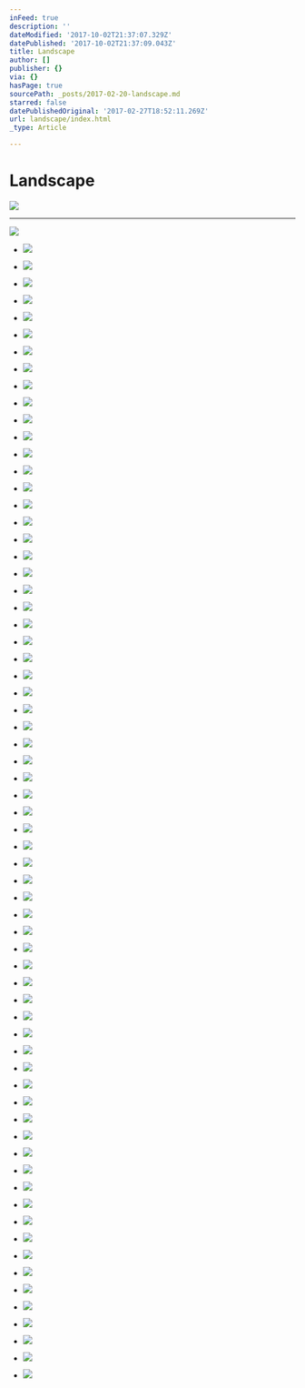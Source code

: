 ```yaml
---
inFeed: true
description: ''
dateModified: '2017-10-02T21:37:07.329Z'
datePublished: '2017-10-02T21:37:09.043Z'
title: Landscape
author: []
publisher: {}
via: {}
hasPage: true
sourcePath: _posts/2017-02-20-landscape.md
starred: false
datePublishedOriginal: '2017-02-27T18:52:11.269Z'
url: landscape/index.html
_type: Article

---
```

# Landscape
![](https://the-grid-user-content.s3-us-west-2.amazonaws.com/24577f7d-219d-4e62-8f10-fc234b39e432.jpg)

---

![](https://the-grid-user-content.s3-us-west-2.amazonaws.com/b567e571-689b-43b3-a623-e97b42bed958.jpg)

* ![](https://the-grid-user-content.s3-us-west-2.amazonaws.com/1df20888-7e76-4dc9-ba57-b77e3b780a78.jpg)

* ![](https://the-grid-user-content.s3-us-west-2.amazonaws.com/81f54fa2-e81b-4609-bc94-386bf121ae3b.jpg)

* ![](https://the-grid-user-content.s3-us-west-2.amazonaws.com/d81a40a6-1af3-4f8e-a217-8484094ba3c9.jpg)

* ![](https://the-grid-user-content.s3-us-west-2.amazonaws.com/87300365-c25c-4681-876c-a3dec7e87c2a.jpg)

* ![](https://the-grid-user-content.s3-us-west-2.amazonaws.com/2dd497aa-3d09-4114-acfd-0bad1928c9b4.jpg)

* ![](https://the-grid-user-content.s3-us-west-2.amazonaws.com/8d3ae446-605c-4a06-aa41-f4ca112ef428.jpg)

* ![](https://the-grid-user-content.s3-us-west-2.amazonaws.com/4e5ebed5-bff2-4633-8ee2-28de8f9b5599.jpg)

* ![](https://the-grid-user-content.s3-us-west-2.amazonaws.com/b7a300a2-2787-4b36-85f0-a1a4dd3af715.jpg)

* ![](https://the-grid-user-content.s3-us-west-2.amazonaws.com/012166c5-db95-4363-8a78-3c74a63e7df3.jpg)

* ![](https://the-grid-user-content.s3-us-west-2.amazonaws.com/85db37cb-1ca2-4726-8f25-906d2c4506c4.jpg)

* ![](https://the-grid-user-content.s3-us-west-2.amazonaws.com/b35a2d9b-079b-4bac-b1db-b6f8e4c1aa14.jpg)

* ![](https://the-grid-user-content.s3-us-west-2.amazonaws.com/371c4875-1ab9-496c-90f0-2e65be728b9c.jpg)

* ![](https://the-grid-user-content.s3-us-west-2.amazonaws.com/bd0ee12d-b426-4d1d-b548-72a8ffb697d1.jpg)

* ![](https://the-grid-user-content.s3-us-west-2.amazonaws.com/d1db2eac-0283-490a-b58f-d20ddab4223c.jpg)

* ![](https://the-grid-user-content.s3-us-west-2.amazonaws.com/4e86f9be-24dd-4ce2-a0a8-305a2929fc45.jpg)

* ![](https://the-grid-user-content.s3-us-west-2.amazonaws.com/5eed0d63-0379-4805-b960-5de75ba97fee.jpg)

* ![](https://the-grid-user-content.s3-us-west-2.amazonaws.com/3e2284ff-f9f8-435d-bc37-96b292d1fb6a.jpg)

* ![](https://the-grid-user-content.s3-us-west-2.amazonaws.com/e4920628-0edb-40d7-93b9-76a63f1e3771.jpg)

* ![](https://the-grid-user-content.s3-us-west-2.amazonaws.com/77ed69ab-6fa6-4fb1-9ed9-f22b98db98c9.jpg)

* ![](https://the-grid-user-content.s3-us-west-2.amazonaws.com/5a2ab204-458a-4005-99a4-3cfe51c9bc8b.jpg)

* ![](https://the-grid-user-content.s3-us-west-2.amazonaws.com/5c5756bd-3016-486d-8eb1-c190724c19af.jpg)

* ![](https://the-grid-user-content.s3-us-west-2.amazonaws.com/d659c13e-230c-4794-a224-a876cd04ab2b.jpg)

* ![](https://the-grid-user-content.s3-us-west-2.amazonaws.com/f263df59-5a27-4b85-87a4-5410b954cc6d.jpg)

* ![](https://the-grid-user-content.s3-us-west-2.amazonaws.com/9efb4535-9656-46a1-8e21-fb7df7c0e876.jpg)

* ![](https://the-grid-user-content.s3-us-west-2.amazonaws.com/af5b64f0-9262-4fe1-a593-9ab36a816dd2.jpg)

* ![](https://the-grid-user-content.s3-us-west-2.amazonaws.com/e71a6cd1-69b9-4618-8d42-298540a21579.jpg)

* ![](https://the-grid-user-content.s3-us-west-2.amazonaws.com/d0b7d0b1-2834-485b-8845-1aa843cd91e7.jpg)

* ![](https://the-grid-user-content.s3-us-west-2.amazonaws.com/de99c9ec-9b8e-4ac8-b782-86bc89c6b029.jpg)

* ![](https://the-grid-user-content.s3-us-west-2.amazonaws.com/75965a72-32f2-4de1-962c-94123809653f.jpg)

* ![](https://the-grid-user-content.s3-us-west-2.amazonaws.com/9066cd60-f60a-4088-b2cb-a4f918aaba17.jpg)

* ![](https://the-grid-user-content.s3-us-west-2.amazonaws.com/889e9d32-721c-4c74-a068-3caf5676655d.jpg)

* ![](https://the-grid-user-content.s3-us-west-2.amazonaws.com/b1590c61-0521-45f4-b326-609b8cb60fee.jpg)

* ![](https://the-grid-user-content.s3-us-west-2.amazonaws.com/bad5a381-274f-47a7-95a8-71124fea59ae.jpg)

* ![](https://the-grid-user-content.s3-us-west-2.amazonaws.com/e354c197-9409-4c2f-b47c-5e5d3aff7e7f.jpg)

* ![](https://the-grid-user-content.s3-us-west-2.amazonaws.com/bb1d435d-55ec-4fbc-bc58-a5e05d16099c.jpg)

* ![](https://the-grid-user-content.s3-us-west-2.amazonaws.com/fb7d1fd1-3c61-4d0b-b0fd-8ea6a5ca81d6.jpg)

* ![](https://the-grid-user-content.s3-us-west-2.amazonaws.com/f5bac077-10b5-426a-b203-b744ea9fdf2b.jpg)

* ![](https://the-grid-user-content.s3-us-west-2.amazonaws.com/d4af0106-5f92-4979-aeeb-bb5427c2fe4c.jpg)

* ![](https://the-grid-user-content.s3-us-west-2.amazonaws.com/ccf52461-ce01-4e5d-b432-41db3a1d08dc.jpg)

* ![](https://the-grid-user-content.s3-us-west-2.amazonaws.com/01e065aa-ac2f-4a0e-aefa-1edbdbe85ac6.jpg)

* ![](https://the-grid-user-content.s3-us-west-2.amazonaws.com/af7fe0ca-0664-4296-a160-605cf450c23c.jpg)

* ![](https://the-grid-user-content.s3-us-west-2.amazonaws.com/e1f2fdcc-b994-4164-9196-74ec5878cafb.jpg)

* ![](https://the-grid-user-content.s3-us-west-2.amazonaws.com/aabb9728-ed7d-41ec-94ec-e5d08d18642c.jpg)

* ![](https://the-grid-user-content.s3-us-west-2.amazonaws.com/09b6cd62-4f7c-460f-980a-0f6419c47e63.jpg)

* ![](https://the-grid-user-content.s3-us-west-2.amazonaws.com/a25ef848-c7d4-4122-9a7c-e7943f6f957c.jpg)

* ![](https://the-grid-user-content.s3-us-west-2.amazonaws.com/c13b5935-8891-4263-82d0-59171da62470.jpg)

* ![](https://the-grid-user-content.s3-us-west-2.amazonaws.com/446e1a90-ca78-4994-876e-586f0679377c.jpg)

* ![](https://the-grid-user-content.s3-us-west-2.amazonaws.com/291a9a91-1e9d-432a-9c10-c9d5524db31b.jpg)

* ![](https://the-grid-user-content.s3-us-west-2.amazonaws.com/e4c8eccc-8dae-4d08-a807-edb3fff4deac.jpg)

* ![](https://the-grid-user-content.s3-us-west-2.amazonaws.com/57062e98-0113-462e-b4b1-23b49b2615d6.jpg)

* ![](https://the-grid-user-content.s3-us-west-2.amazonaws.com/57170801-8594-4dc7-8526-a10b54aa7f2c.jpg)

* ![](https://the-grid-user-content.s3-us-west-2.amazonaws.com/0a610e2d-d320-4eb6-b652-439d65cb3dd0.jpg)

* ![](https://the-grid-user-content.s3-us-west-2.amazonaws.com/385feec3-cc19-4f8b-be09-35f7ed47dd50.jpg)

* ![](https://the-grid-user-content.s3-us-west-2.amazonaws.com/7a77a55f-8c96-4d8c-80d7-b2252f5b3a6b.jpg)

* ![](https://the-grid-user-content.s3-us-west-2.amazonaws.com/3657ae86-a1d0-427c-a690-a2c93f1a4fe1.jpg)

* ![](https://the-grid-user-content.s3-us-west-2.amazonaws.com/821c55d8-9ec8-4217-907d-f3f7a3d81e65.jpg)

* ![](https://the-grid-user-content.s3-us-west-2.amazonaws.com/90d3147d-b17c-4004-84e0-3bc3272884ca.jpg)

* ![](https://the-grid-user-content.s3-us-west-2.amazonaws.com/240f9cf3-6f3c-4403-b22c-c0120ac08fdb.jpg)

* ![](https://the-grid-user-content.s3-us-west-2.amazonaws.com/8dd5fa7a-9a5e-4aff-abd1-9883a30da7a2.jpg)

* ![](https://the-grid-user-content.s3-us-west-2.amazonaws.com/e2d4e170-8243-4cba-9a87-4569279d5c97.jpg)

* ![](https://the-grid-user-content.s3-us-west-2.amazonaws.com/82991533-3447-4e7c-b153-e5a34f9d5993.jpg)

* ![](https://the-grid-user-content.s3-us-west-2.amazonaws.com/625b3009-2c5d-4ebd-ba80-b56aac530286.jpg)

* ![](https://the-grid-user-content.s3-us-west-2.amazonaws.com/76ab87ae-0198-4a10-87d4-e95b18c5a225.jpg)

* ![](https://the-grid-user-content.s3-us-west-2.amazonaws.com/4e013371-4de1-4f3e-8c45-fbf000cf2da1.jpg)

* ![](https://the-grid-user-content.s3-us-west-2.amazonaws.com/7cb7c78a-ea20-41dd-898a-afeaaa7d6872.jpg)

* ![](https://the-grid-user-content.s3-us-west-2.amazonaws.com/fea7b86a-5faf-4d55-9287-e7ab23657587.jpg)

* ![](https://the-grid-user-content.s3-us-west-2.amazonaws.com/6e946584-6cb6-4467-8f17-34e491810f95.jpg)